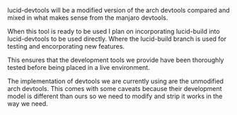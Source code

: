 lucid-devtools will be a modified version of the arch devtools compared and mixed in what makes sense from the manjaro devtools.

When this tool is ready to be used I plan on incorporating lucid-build into lucid-devtools to be used directly. Where the lucid-build branch is used for testing and encorporating new features.

This ensures that the development tools we provide have been thoroughly tested before being placed in a live environment.

The implementation of devtools we are currently using are the unmodified arch devtools. This comes with some caveats because their development model is different than ours so we need to modify and strip it works in the way we need.
